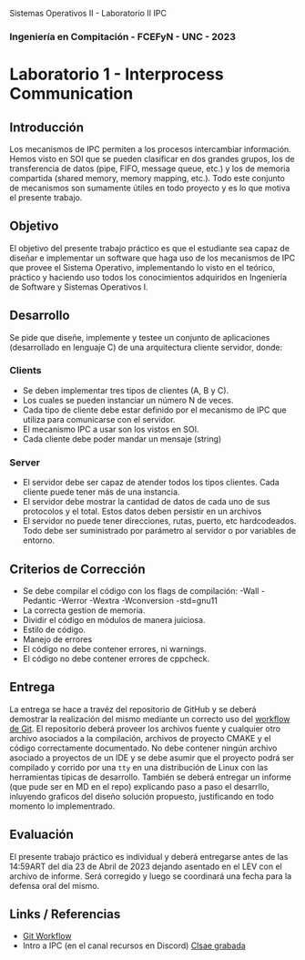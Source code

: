 Sistemas Operativos II - Laboratorio II IPC
###  Ingeniería en Compitación - FCEFyN - UNC - 2023
# Laboratorio 1 - Interprocess Communication

## Introducción
Los mecanismos de IPC permiten a los procesos intercambiar información. Hemos visto en SOI que se pueden clasificar en dos grandes grupos, los de transferencia de datos (pipe, FIFO, message queue, etc.) y los de memoria compartida (shared memory, memory mapping, etc.). Todo este conjunto de mecanismos son sumamente útiles en todo proyecto y es lo que motiva el presente trabajo.

## Objetivo
El objetivo del presente trabajo práctico es que el estudiante sea capaz de diseñar e implementar un software que haga uso de los mecanismos de IPC que provee el Sistema Operativo, implementando lo visto en el teórico, práctico y haciendo uso todos los conocimientos adquiridos en Ingeniería de Software y Sistemas Operativos I.

## Desarrollo
Se pide que diseñe, implemente y testee un conjunto de aplicaciones (desarrollado en lenguaje C) de una arquitectura cliente servidor, donde:   

### Clients
- Se deben implementar tres tipos de clientes (A, B y C). 
- Los cuales se pueden instanciar un número N de veces. 
- Cada tipo de cliente debe estar definido por el mecanismo de IPC que utiliza para comunicarse con el servidor.
- El mecanismo IPC a usar son los vistos en SOI.
- Cada cliente debe poder mandar un mensaje (string)

### Server
- El servidor debe ser capaz de atender todos los tipos clientes. Cada cliente puede tener más de una instancia.
- El servidor debe mostrar la cantidad de datos de cada uno de sus protocolos y el total. Estos datos deben persistir en un archivos
- El servidor no puede tener direcciones, rutas, puerto, etc hardcodeados. Todo debe ser suministrado por parámetro al servidor o por variables de entorno.

## Criterios de Corrección
- Se debe compilar el código con los flags de compilación: 
     -Wall -Pedantic -Werror -Wextra -Wconversion -std=gnu11
- La correcta gestion de memoria.
- Dividir el código en módulos de manera juiciosa.
- Estilo de código.
- Manejo de errores
- El código no debe contener errores, ni warnings.
- El código no debe contener errores de cppcheck.

## Entrega

La entrega se hace a travéz del repositorio de GitHub y se deberá demostrar la realización del mismo mediante un correcto uso del [workflow de Git][workflow]. El repositorio deberá proveer los archivos fuente y cualquier otro archivo asociados a la compilación, archivos  de  proyecto  CMAKE  y  el  código correctamente documentado. No debe contener ningún archivo asociado a proyectos de un IDE y se debe asumir que el proyecto podrá ser compilado y corrido por una `tty` en una distribución de Linux con las herramientas típicas de desarrollo. También se deberá entregar un informe (que pude ser en MD en el repo) explicando paso a paso el desarrllo, inluyendo graficos del diseño solución propuesto, justificando en todo momento lo implementrado.

## Evaluación
El presente trabajo práctico es individual y deberá entregarse antes de las 14:59ART del día 23 de Abril de 2023 dejando asentado en el LEV con el archivo de informe. Será corregido y luego se coordinará una fecha para la defensa oral del mismo.

## Links / Referencias

- [Git Workflow](https://www.atlassian.com/git/tutorials/comparing-workflows)
- Intro a IPC (en el canal recursos en Discord) [Clsae grabada](https://www.youtube.com/watch?v=qmZPXg-_MZ0&list=PLPgfgksyBJcJlWbtFljDFTGw1Upxm2W6v&index=3&t=2730s)

[workflow]: https://www.atlassian.com/git/tutorials/comparing-workflows "Git Workflow"